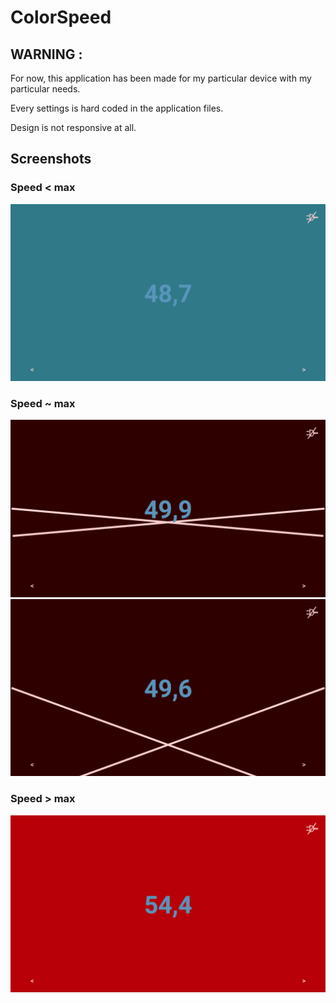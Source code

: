 # ColorSpeed

## WARNING :

For now, this application has been made for my particular device with my particular needs.

Every settings is hard coded in the application files.

Design is not responsive at all.

## Screenshots

### Speed < max

![Screen speed < max](Screenshots/Screenshot_20170619-1.png)

### Speed ~ max

![Screen speed < max](Screenshots/Screenshot_20170619-2.png)
![Screen speed < max](Screenshots/Screenshot_20170619-4.png)

### Speed > max

![Screen speed < max](Screenshots/Screenshot_20170619-3.png)
